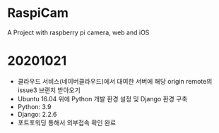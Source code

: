 # RaspiCam
A Project with raspberry pi camera, web and iOS

# 20201021
- 클라우드 서비스(네이버클라우드)에서 대여한 서버에 해당 origin remote의 issue3 브랜치 받아오기
- Ubuntu 16.04 위에 Python 개발 환경 설정 및 Django 환경 구축
- Python: 3.9
- Django: 2.2.6
- 포트포워딩 통해서 외부접속 확인 완료